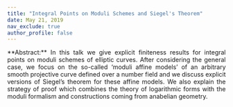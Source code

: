```yaml
---
title: "Integral Points on Moduli Schemes and Siegel's Theorem"
date: May 21, 2019
nav_exclude: true
author_profile: false
---
```

<div style="text-align: justify !important; text-justify: inter-word;" markdown="1">
**Abstract:** In this talk we give explicit finiteness results for integral points on moduli schemes of elliptic curves. After considering the general case, we focus on the so-called ‘moduli affine models’ of an arbitrary smooth projective curve defined over a number field and we discuss explicit versions of Siegel’s theorem for these affine models. We also explain the strategy of proof which combines the theory of logarithmic forms with the moduli formalism and constructions coming from anabelian geometry. 

